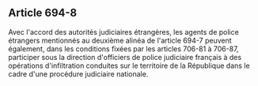Article 694-8
----
Avec l'accord des autorités judiciaires étrangères, les agents de police
étrangers mentionnés au deuxième alinéa de l'article 694-7 peuvent également,
dans les conditions fixées par les articles 706-81 à 706-87, participer sous la
direction d'officiers de police judiciaire français à des opérations
d'infiltration conduites sur le territoire de la République dans le cadre d'une
procédure judiciaire nationale.
